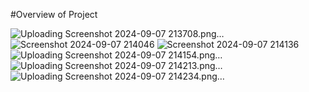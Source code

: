 #Overview of Project

![Uploading Screenshot 2024-09-07 213708.png…]()
![Screenshot 2024-09-07 214046](https://github.com/user-attachments/assets/02ce944f-2f0e-4281-8439-1656d1f007ad)
![Screenshot 2024-09-07 214136](https://github.com/user-attachments/assets/554f1c6c-7407-471a-b7f1-c7c2e9a34865)
![Uploading Screenshot 2024-09-07 214154.png…]()
![Uploading Screenshot 2024-09-07 214213.png…]()
![Uploading Screenshot 2024-09-07 214234.png…]()
